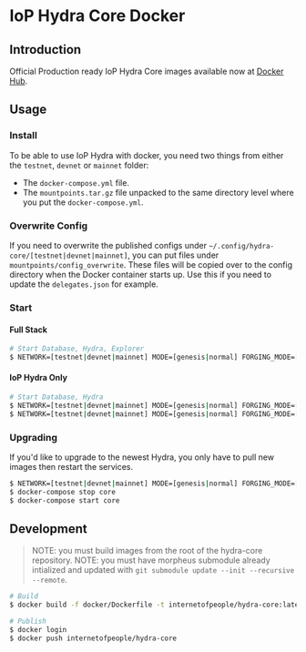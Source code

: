 # IoP Hydra Core Docker

## Introduction

Official Production ready IoP Hydra Core images available now at [Docker Hub](https://hub.docker.com/r/internetofpeople/hydra-core).

## Usage

### Install

To be able to use IoP Hydra with docker, you need two things from either the `testnet`, `devnet` or `mainnet` folder:

-   The `docker-compose.yml` file.
-   The `mountpoints.tar.gz` file unpacked to the same directory level where you put the `docker-compose.yml`.

### Overwrite Config

If you need to overwrite the published configs under `~/.config/hydra-core/[testnet|devnet|mainnet]`, you can put files under `mountpoints/config_overwrite`. These files will be copied over to the config directory when the Docker container starts up.
Use this if you need to update the `delegates.json` for example.

### Start

#### Full Stack

```bash
# Start Database, Hydra, Explorer
$ NETWORK=[testnet|devnet|mainnet] MODE=[genesis|normal] FORGING_MODE=[auto_forge|no_forge] docker-compose up -d
```

#### IoP Hydra Only

```bash
# Start Database, Hydra
$ NETWORK=[testnet|devnet|mainnet] MODE=[genesis|normal] FORGING_MODE=[auto_forge|no_forge] docker-compose up -d postgres
$ NETWORK=[testnet|devnet|mainnet] MODE=[genesis|normal] FORGING_MODE=[auto_forge|no_forge] docker-compose up -d core
```

### Upgrading

If you'd like to upgrade to the newest Hydra, you only have to pull new images then restart the services.

```bash
$ NETWORK=[testnet|devnet|mainnet] MODE=[genesis|normal] FORGING_MODE=[auto_forge|no_forge] docker-compose pull core
$ docker-compose stop core
$ docker-compose start core
```

## Development

> NOTE: you must build images from the root of the hydra-core repository.
> NOTE: you must have morpheus submodule already intialized and updated with `git submodule update --init --recursive --remote`.

```bash
# Build
$ docker build -f docker/Dockerfile -t internetofpeople/hydra-core:latest-[testnet|devnet|mainnet] -t internetofpeople/hydra-core:[SEMANTIC_VERSION]-[testnet|devnet|mainnet] .
```

```bash
# Publish
$ docker login
$ docker push internetofpeople/hydra-core
```
